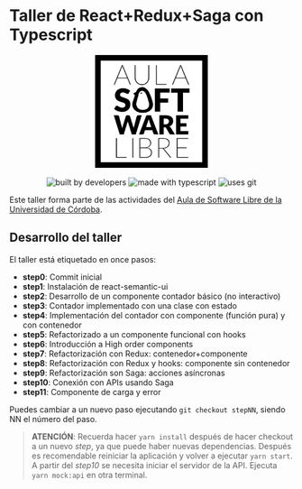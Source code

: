 # Taller de React+Redux+Saga con Typescript

<div align="center">
    <img width="200" src="./docs/images/logoasl.png" alt="Aula Software Libre de la UCO">
</div>

<div align="center">

![built by developers](https://img.shields.io/badge/built%20by-developers%20%3C%2F%3E-orange.svg?longCache=true&style=for-the-badge) ![made with typescript](https://img.shields.io/badge/made%20with-typescript-green.svg?longCache=true&style=for-the-badge) ![uses git](https://img.shields.io/badge/uses-git-blue.svg?longCache=true&style=for-the-badge)

</div>

Este taller forma parte de las actividades del [Aula de Software Libre de la
Universidad de Córdoba](https://www.uco.es/aulasoftwarelibre).

## Desarrollo del taller

El taller está etiquetado en once pasos:

- **step0**: Commit inicial
- **step1**: Instalación de react-semantic-ui
- **step2**: Desarrollo de un componente contador básico (no interactivo)
- **step3**: Contador implementado con una clase con estado
- **step4**: Implementación del contador con componente (función pura) y con contenedor
- **step5**: Refactorizado a un componente funcional con hooks
- **step6**: Introducción a High order components
- **step7**: Refactorización con Redux: contenedor+componente
- **step8**: Refactorización con Redux y hooks: componente sin contenedor
- **step9**: Refactorización son Saga: acciones asíncronas
- **step10**: Conexión con APIs usando Saga
- **step11**: Componente de carga y error

Puedes cambiar a un nuevo paso ejecutando `git checkout stepNN`, siendo NN el número del paso.

> **ATENCIÓN**: Recuerda hacer `yarn install` después de hacer checkout a un nuevo _step_, ya que puede haber nuevas dependencias. Después es recomendable reiniciar la aplicación y volver a ejecutar `yarn start`. A partir del _step10_ se necesita iniciar el servidor de la API. Ejecuta `yarn mock:api` en otra terminal.
